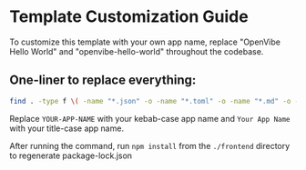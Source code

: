 # Template Customization Guide

To customize this template with your own app name, replace "OpenVibe Hello World" and "openvibe-hello-world" throughout the codebase.

## One-liner to replace everything:

```bash
find . -type f \( -name "*.json" -o -name "*.toml" -o -name "*.md" -o -name "*.yml" -o -name "*.yaml" -o -name "*.sh" -o -name "*.jsx" -o -name "*.js" -o -name "*.py" -o -name "*.html" \) -not -path "./node_modules/*" -not -path "./.git/*" -not -name "TEMPLATE.md" | xargs sed -i 's/openvibe-hello-world/YOUR-APP-NAME/g; s/OpenVibe Hello World/Your App Name/g'
```

Replace `YOUR-APP-NAME` with your kebab-case app name and `Your App Name` with your title-case app name.

After running the command, run `npm install` from the `./frontend` directory to regenerate package-lock.json
